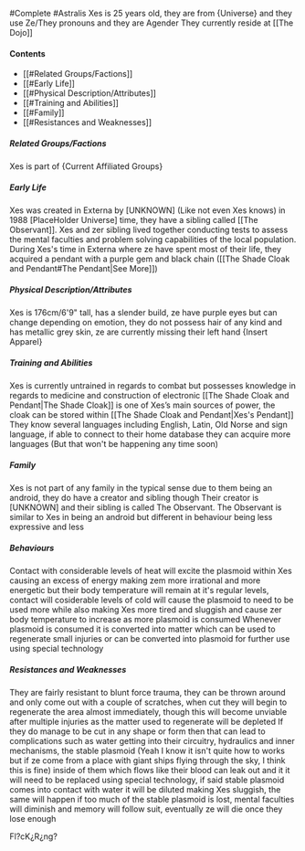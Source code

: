 #Complete #Astralis
Xes is 25 years old, they are from {Universe} and they use Ze/They pronouns and they are Agender
They currently reside at [[The Dojo]]
#### Contents
- [[#Related Groups/Factions]]
- [[#Early Life]]
- [[#Physical Description/Attributes]]
- [[#Training and Abilities]]
- [[#Family]]
- [[#Resistances and Weaknesses]]
##### Related Groups/Factions
Xes is part of {Current Affiliated Groups}
##### Early Life
Xes was created in Externa by [UNKNOWN] (Like not even Xes knows) in 1988 [PlaceHolder Universe] time, they have a sibling called [[The Observant]]. Xes and zer sibling lived together conducting tests to assess the mental faculties and problem solving capabilities of the local population. During Xes's time in Externa where ze have spent most of their life, they acquired a pendant with a purple gem and black chain ([[The Shade Cloak and Pendant#The Pendant|See More]])
##### Physical Description/Attributes
Xes is 176cm/6'9" tall, has a slender build, ze have purple eyes but can change depending on emotion, they do not possess hair of any kind and has metallic grey skin, ze are currently missing their left hand
{Insert Apparel}
##### Training and Abilities
Xes is currently untrained in regards to combat but possesses knowledge in regards to medicine and construction of electronic 
[[The Shade Cloak and Pendant|The Shade Cloak]] is one of Xes’s main sources of power, the cloak can be stored within [[The Shade Cloak and Pendant|Xes's Pendant]]
They know several languages including English, Latin, Old Norse and sign language, if able to connect to their home database they can acquire more languages (But that won't be happening any time soon)
##### Family
Xes is not part of any family in the typical sense due to them being an android, they do have a creator and sibling though 
Their creator is [UNKNOWN] and their sibling is called The Observant. The Observant is similar to Xes in being an android but different in behaviour being less expressive and less 

##### Behaviours
Contact with considerable levels of heat will excite the plasmoid within Xes causing an excess of energy making zem more irrational and more energetic but their body temperature will remain at it's regular levels, contact will cosiderable levels of cold will cause the plasmoid to need to be used more while also making Xes more tired and sluggish and cause zer body temperature to increase as more plasmoid is consumed
Whenever plasmoid is consumed it is converted into matter which can be used to regenerate small injuries or can be converted into plasmoid for further use using special technology
##### Resistances and Weaknesses
They are fairly resistant to blunt force trauma, they can be thrown around and only come out with a couple of scratches, when cut they will begin to regenerate the area almost immediately, though this will become unviable after multiple injuries as the matter used to regenerate will be depleted
If they do manage to be cut in any shape or form then that can lead to complications such as water getting into their circuitry, hydraulics and inner mechanisms, the stable plasmoid (Yeah I know it isn't quite how to works but if ze come from a place with giant ships flying through the sky, I think this is fine) inside of them which flows like their blood can leak out and it it will need to be replaced using special technology, if said stable plasmoid comes into contact with water it will be diluted making Xes sluggish, the same will happen if too much of the stable plasmoid is lost, mental faculties will diminish and memory will follow suit, eventually ze will die once they lose enough

Fl?cK¿R¿ng?